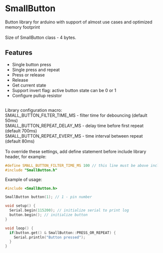 # SmallButton
Button library for arduino with support of almost use cases and optimized memory footprint<br/>
<br/>
Size of SmallButton class - 4 bytes.<br/>
## Features
- Single button press
- Single press and repeat
- Press or release
- Release
- Get current state
- Support invert flag: active button state can be 0 or 1
- Configure pullup resistor
<br/>
Library configuration macro:<br/>
SMALL_BUTTON_FILTER_TIME_MS - filter time for debouncing (default 50ms)<br/>
SMALL_BUTTON_REPEAT_DELAY_MS - delay time before first repeat (default 700ms)<br/>
SMALL_BUTTON_REPEAT_EVERY_MS - time interval between repeat (default 80ms)<br/>
<br/>
To override these settings, add define statement before include library header, for example:

```cpp
#define SMALL_BUTTON_FILTER_TIME_MS 100 // this line must be above include
#include "SmallButton.h"
```

Example of usage:
```cpp
#include <SmallButton.h>

SmallButton button(1); // 1 - pin number

void setup() {
  Serial.begin(115200); // initialize serial to print log
  button.begin(); // initialize button
}

void loop() {
  if(button.get() & SmallButton::PRESS_OR_REPEAT) {
    Serial.println("Button pressed");
  }
}
```
